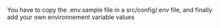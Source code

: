You have to copy the .env.sample file in a src/config/.env file, and finally add your own environnement variable values